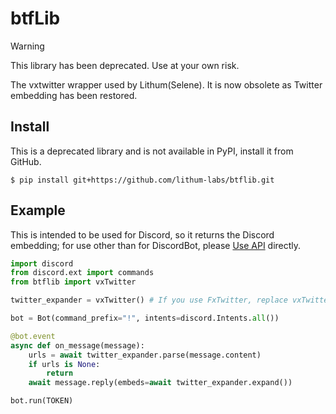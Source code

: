# btfLib
> [!WARNING]  
> This library has been deprecated. Use at your own risk.

The vxtwitter wrapper used by Lithum(Selene). It is now obsolete as Twitter embedding has been restored.

## Install
This is a deprecated library and is not available in PyPI, install it from GitHub.
```
$ pip install git+https://github.com/lithum-labs/btflib.git
```

## Example
This is intended to be used for Discord, so it returns the Discord embedding; for use other than for DiscordBot, please [Use API](https://github.com/dylanpdx/BetterTwitFix?tab=readme-ov-file#api) directly.
```python
import discord
from discord.ext import commands
from btflib import vxTwitter

twitter_expander = vxTwitter() # If you use FxTwitter, replace vxTwitter(api="api.fxtwitter.com"). (However, functions implemented only on FxTwitter are not available.)

bot = Bot(command_prefix="!", intents=discord.Intents.all())

@bot.event
async def on_message(message):
    urls = await twitter_expander.parse(message.content)
    if urls is None:
        return
    await message.reply(embeds=await twitter_expander.expand())

bot.run(TOKEN)
```
